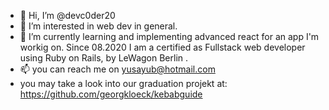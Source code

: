 - 👋 Hi, I’m @devc0der20
- 👀 I’m interested in web dev in general.
- 🌱 I’m currently learning and implementing advanced react for an app I'm workig on. Since 08.2020 
 I am a certified as Fullstack web developer using Ruby on Rails, by LeWagon Berlin . 
- 📫 you can reach me on yusayub@hotmail.com
- you may take a look into our graduation projekt at: https://github.com/georgkloeck/kebabguide
<!---
devc0der20/devc0der20 is a ✨ special ✨ repository because its `README.md` (this file) appears on your GitHub profile.
You can click the Preview link to take a look at your changes.
--->
